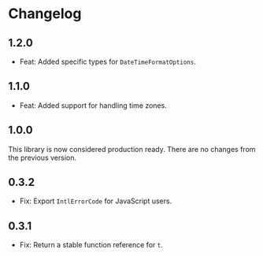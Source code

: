 # Changelog

## 1.2.0

- Feat: Added specific types for `DateTimeFormatOptions`.

## 1.1.0

- Feat: Added support for handling time zones.

## 1.0.0

This library is now considered production ready. There are no changes from the previous version.

## 0.3.2

- Fix: Export `IntlErrorCode` for JavaScript users.

## 0.3.1

- Fix: Return a stable function reference for `t`.
